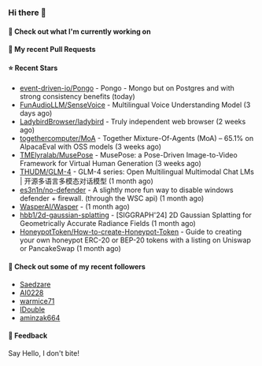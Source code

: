 ### Hi there 👋

#### 👷 Check out what I'm currently working on

#### 🔨 My recent Pull Requests


#### ⭐ Recent Stars

- [event-driven-io/Pongo](https://github.com/event-driven-io/Pongo) - Pongo - Mongo but on Postgres and with strong consistency benefits (today)
- [FunAudioLLM/SenseVoice](https://github.com/FunAudioLLM/SenseVoice) - Multilingual Voice Understanding Model (3 days ago)
- [LadybirdBrowser/ladybird](https://github.com/LadybirdBrowser/ladybird) - Truly independent web browser (2 weeks ago)
- [togethercomputer/MoA](https://github.com/togethercomputer/MoA) - Together Mixture-Of-Agents (MoA) –  65.1% on AlpacaEval with OSS models (3 weeks ago)
- [TMElyralab/MusePose](https://github.com/TMElyralab/MusePose) - MusePose: a Pose-Driven Image-to-Video Framework for Virtual Human Generation (3 weeks ago)
- [THUDM/GLM-4](https://github.com/THUDM/GLM-4) - GLM-4 series: Open Multilingual Multimodal Chat LMs | 开源多语言多模态对话模型 (1 month ago)
- [es3n1n/no-defender](https://github.com/es3n1n/no-defender) - A slightly more fun way to disable windows defender &#43; firewall. (through the WSC api) (1 month ago)
- [WasperAI/Wasper](https://github.com/WasperAI/Wasper) -  (1 month ago)
- [hbb1/2d-gaussian-splatting](https://github.com/hbb1/2d-gaussian-splatting) - [SIGGRAPH&#39;24] 2D Gaussian Splatting for Geometrically Accurate Radiance Fields (1 month ago)
- [HoneypotToken/How-to-create-Honeypot-Token](https://github.com/HoneypotToken/How-to-create-Honeypot-Token) - Guide to creating your own honeypot ERC-20 or BEP-20 tokens with a listing on Uniswap or PancakeSwap (1 month ago)

#### 👯 Check out some of my recent followers

- [Saedzare](https://github.com/Saedzare)
- [AI0228](https://github.com/AI0228)
- [warmice71](https://github.com/warmice71)
- [IDouble](https://github.com/IDouble)
- [aminzak664](https://github.com/aminzak664)

#### 💬 Feedback

Say Hello, I don't bite!